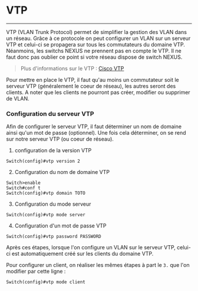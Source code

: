 # VTP

---

VTP (VLAN Trunk Protocol) permet de simplifier la gestion des VLAN dans un réseau. Grâce à ce protocole on peut configurer un VLAN sur un serveur VTP et celui-ci se propagera sur tous les commutateurs du domaine VTP.
Néanmoins, les switchs NEXUS ne prennent pas en compte le VTP. Il ne faut donc pas oublier ce point si votre réseau dispose de switch NEXUS.

> Plus d'informations sur le VTP : [Cisco VTP](https://www.cisco.com/c/fr_ca/support/docs/lan-switching/vtp/10558-21.html)

Pour mettre en place le VTP, il faut qu'au moins un commutateur soit le serveur VTP (généralement le coeur de réseau), les autres seront des clients.
A noter que les clients ne pourront pas créer, modifier ou supprimer de VLAN.

### Configuration du serveur VTP

Afin de configurer le serveur VTP, il faut déterminer un nom de domaine ainsi qu'un mot de passe (optionnel). Une fois cela déterminer, on se rend sur notre serveur VTP (ou coeur de réseau).

1. configuration de la version VTP
```
Switch(config)#vtp version 2
```

2. Configuration du nom de domaine VTP
```
Switch>enable
Switch#conf t
Switch(config)#vtp domain TOTO
```

3. Configuration du mode serveur
```
Switch(config)#vtp mode server
```

4. Configuration d'un mot de passe VTP
```
Switch(config)#vtp password PASSWORD
```

Après ces étapes, lorsque l'on configure un VLAN sur le serveur VTP, celui-ci est automatiquement créé sur les clients du domaine VTP.

Pour configurer un client, on réaliser les mêmes étapes à part le `3.` que l'on modifier par cette ligne :
```
Switch(config)#vtp mode client
```